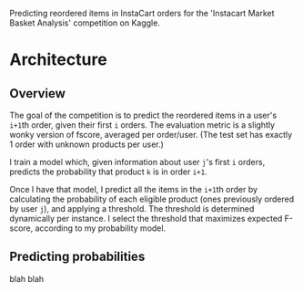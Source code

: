 Predicting reordered items in InstaCart orders for the 'Instacart Market Basket Analysis' competition on Kaggle.

# Architecture

## Overview

The goal of the competition is to predict the reordered items in a user's `i+1`th order, given their first `i` orders. The evaluation metric is a slightly wonky version of fscore, averaged per order/user. (The test set has exactly 1 order with unknown products per user.)

I train a model which, given information about user `j`'s first `i` orders, predicts the probability that product `k` is in order `i+1`.

Once I have that model, I predict all the items in the `i+1`th order by calculating the probability of each eligible product (ones previously ordered by user `j`), and applying a threshold. The threshold is determined dynamically per instance. I select the threshold that maximizes expected F-score, according to my probability model.

## Predicting probabilities

blah blah

